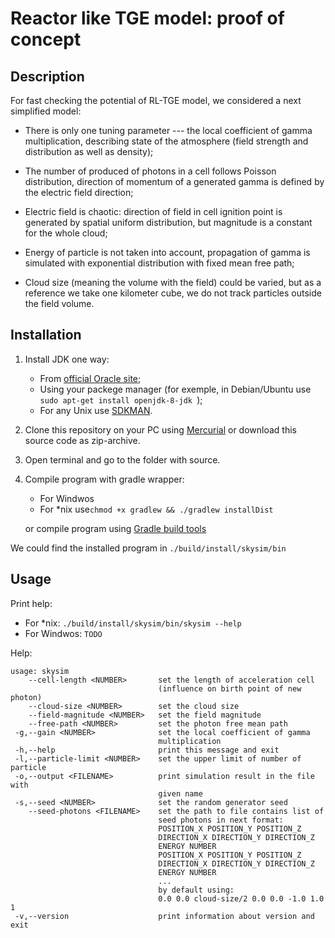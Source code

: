 # Reactor like TGE model: proof of concept

## Description
For fast checking the potential of RL-TGE model, we considered a next simplified model:  

* There is only one tuning parameter --- the local coefficient of gamma multiplication, describing state of the atmosphere (field strength and distribution as well as density);

* The number of produced of photons in a cell follows Poisson distribution, direction of momentum of a generated gamma is defined by the electric field direction;

* Electric field is chaotic: direction of field in cell ignition point is generated by spatial uniform distribution, but magnitude is a constant for the whole cloud;
* Energy of particle is not taken into account, propagation of gamma is simulated with exponential distribution with fixed mean free path;

* Cloud size (meaning the volume with the field) could be varied, but as a reference we take one kilometer cube, we do not track particles outside the field volume. 

## Installation

1. Install JDK one way:
    * From [official Oracle site](https://www.oracle.com/technetwork/java/javase/downloads/jdk8-downloads-2133151.html);
    * Using your packege manager (for exemple, in Debian/Ubuntu use `sudo apt-get install openjdk-8-jdk
`);
    * For any Unix use [SDKMAN](https://sdkman.io/).
2. Clone this repository on your PC using [Mercurial](https://www.mercurial-scm.org/) or download this source code as zip-archive.

3. Open terminal and go to the folder with source.

4. Compile program with gradle wrapper:
    * For Windwos 
    * For *nix use`chmod +x gradlew && ./gradlew installDist`
    
   or compile program using [Gradle build tools](https://gradle.org/)

We could find the installed program in `./build/install/skysim/bin`

## Usage

Print help:

* For *nix: `./build/install/skysim/bin/skysim --help`
* For Windwos: `TODO`
    
Help:
```
usage: skysim
    --cell-length <NUMBER>       set the length of acceleration cell
                                 (influence on birth point of new photon)
    --cloud-size <NUMBER>        set the cloud size
    --field-magnitude <NUMBER>   set the field magnitude
    --free-path <NUMBER>         set the photon free mean path
 -g,--gain <NUMBER>              set the local coefficient of gamma
                                 multiplication
 -h,--help                       print this message and exit
 -l,--particle-limit <NUMBER>    set the upper limit of number of particle
 -o,--output <FILENAME>          print simulation result in the file with
                                 given name
 -s,--seed <NUMBER>              set the random generator seed
    --seed-photons <FILENAME>    set the path to file contains list of
                                 seed photons in next format:
                                 POSITION_X POSITION_Y POSITION_Z
                                 DIRECTION_X DIRECTION_Y DIRECTION_Z
                                 ENERGY NUMBER
                                 POSITION_X POSITION_Y POSITION_Z
                                 DIRECTION_X DIRECTION_Y DIRECTION_Z
                                 ENERGY NUMBER
                                 ...
                                 by default using:
                                 0.0 0.0 cloud-size/2 0.0 0.0 -1.0 1.0 1
 -v,--version                    print information about version and exit

```